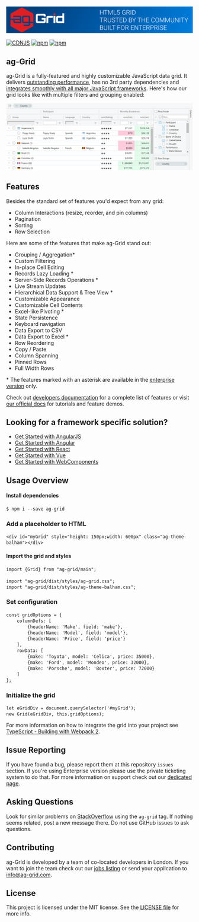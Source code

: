 
![alt text](./github-banner.png "Logo Title Text 1")

[![CDNJS](https://img.shields.io/cdnjs/v/ag-grid-community.svg)](https://cdnjs.com/libraries/ag-grid-community)
[![npm](https://img.shields.io/npm/dm/ag-grid-community.svg)](https://www.npmjs.com/package/ag-grid-community)
[![npm](https://img.shields.io/npm/dt/ag-grid-community.svg)](https://www.npmjs.com/package/ag-grid-community)

ag-Grid
------

ag-Grid is a fully-featured and highly customizable JavaScript data grid.
It delivers [outstanding performance](https://www.ag-grid.com/example.php?utm_source=ag-grid-readme&utm_medium=repository&utm_campaign=github#/performance/1), has no 3rd party dependencies and [integrates smoothly with all major JavaScript frameworks](https://www.ag-grid.com/javascript-grid-getting-started?utm_source=ag-grid-readme&utm_medium=repository&utm_campaign=github). Here's how our grid looks like with multiple filters and grouping enabled:

![alt text](./github-grid-demo.jpg "Logo Title Text 1")


Features
--------------

Besides the standard set of features you'd expect from any grid:

* Column Interactions (resize, reorder, and pin columns)
* Pagination
* Sorting
* Row Selection

Here are some of the features that make ag-Grid stand out:

* Grouping / Aggregation*
* Custom Filtering
* In-place Cell Editing
* Records Lazy Loading *
* Server-Side Records Operations *
* Live Stream Updates
* Hierarchical Data Support & Tree View *
* Customizable Appearance
* Customizable Cell Contents
* Excel-like Pivoting *
* State Persistence
* Keyboard navigation
* Data Export to CSV
* Data Export to Excel *
* Row Reordering
* Copy / Paste 
* Column Spanning
* Pinned Rows
* Full Width Rows

\* The features marked with an asterisk are available in the [enterprise version](https://www.ag-grid.com/license-pricing.php?utm_source=ag-grid-readme&utm_medium=repository&utm_campaign=github) only.

Check out [developers documentation](https://www.ag-grid.com/documentation-main/documentation.php?utm_source=ag-grid-readme&utm_medium=repository&utm_campaign=github) for a complete list of features or visit [our official docs](https://www.ag-grid.com/features-overview?utm_source=ag-grid-readme&utm_medium=repository&utm_campaign=github) for tutorials and feature demos. 

Looking for a framework specific solution?
--------------
* [Get Started with AngularJS](https://www.ag-grid.com/angular-grid?utm_source=ag-grid-readme&utm_medium=repository&utm_campaign=github)
* [Get Started with Angular](https://www.ag-grid.com/angular-grid?utm_source=ag-grid-readme&utm_medium=repository&utm_campaign=github)
* [Get Started with React](https://www.ag-grid.com/react-grid?utm_source=ag-grid-readme&utm_medium=repository&utm_campaign=github)
* [Get Started with Vue](https://www.ag-grid.com/vue-getting-started?utm_source=ag-grid-readme&utm_medium=repository&utm_campaign=github)
* [Get Started with WebComponents](https://www.ag-grid.com/best-web-component-data-grid?utm_source=ag-grid-readme&utm_medium=repository&utm_campaign=github)

Usage Overview
--------------

#### Install dependencies

    $ npm i --save ag-grid

### Add a placeholder to HTML

    <div id="myGrid" style="height: 150px;width: 600px" class="ag-theme-balham"></div>


#### Import the grid and styles

    import {Grid} from "ag-grid/main";

    import "ag-grid/dist/styles/ag-grid.css";
    import "ag-grid/dist/styles/ag-theme-balham.css";

### Set configuration

    const gridOptions = {
    	columnDefs: [
    		{headerName: 'Make', field: 'make'},
    		{headerName: 'Model', field: 'model'},
    		{headerName: 'Price', field: 'price'}
    	],
    	rowData: [
    		{make: 'Toyota', model: 'Celica', price: 35000},
    		{make: 'Ford', model: 'Mondeo', price: 32000},
    		{make: 'Porsche', model: 'Boxter', price: 72000}
    	]
    };

### Initialize the grid

    let eGridDiv = document.querySelector('#myGrid');
    new Grid(eGridDiv, this.gridOptions);

For more information on how to integrate the grid into your project see [TypeScript - Building with Webpack 2](https://www.ag-grid.com/ag-grid-typescript-webpack-2?utm_source=ag-grid-readme&utm_medium=repository&utm_campaign=github).

Issue Reporting
----------
If you have found a bug, please report them at this repository `issues` section. If you're using Enterprise version please use the private ticketing system to do that. For more information on support check out our [dedicated page](https://www.ag-grid.com/support.php?utm_source=ag-grid-readme&utm_medium=repository&utm_campaign=github).


Asking Questions
-------------

Look for similar problems on [StackOverflow](https://stackoverflow.com/questions/tagged/ag-grid) using the `ag-grid` tag. If nothing seems related, post a new message there. Do not use GitHub issues to ask questions.

Contributing
------------
ag-Grid is developed by a team of co-located developers in London. If you want to join the team check out our [jobs listing](https://www.ag-grid.com/ag-grid-jobs-board?utm_source=ag-grid-readme&utm_medium=repository&utm_campaign=github) or send your application to info@ag-grid.com.

License
------------------
This project is licensed under the MIT license. See the [LICENSE file](./LICENSE.txt) for more info.